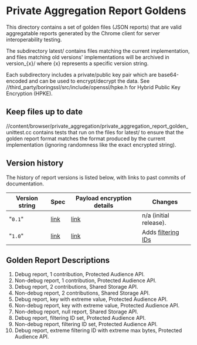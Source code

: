 # Private Aggregation Report Goldens

This directory contains a set of golden files (JSON reports) that are valid
aggregatable reports generated by the Chrome client for server
interoperability testing.

The subdirectory latest/ contains files matching the current implementation,
and files matching old versions' implementations will be archived in
version_{x}/ where {x} represents a specific version string.

Each subdirectory includes a private/public key pair which are base64-encoded
and can be used to encrypt/decrypt the data. See
//third_party/boringssl/src/include/openssl/hpke.h for Hybrid Public Key
Encryption (HPKE).

## Keep files up to date

//content/browser/private_aggregation/private_aggregation_report_golden_unittest.cc
contains tests that run on the files for latest/ to ensure that the golden
report format matches the format produced by the current implementation
(ignoring randomness like the exact encrypted string).

## Version history

The history of report versions is listed below, with links to past commits of
documentation.

| Version string | Spec | Payload encryption details | Changes |
| --- | --- | --- | --- |
| "`0.1`" | [link](https://patcg-individual-drafts.github.io/private-aggregation-api/pr-preview/refs/pull/128/merge/index.html) | [link](https://chromium.googlesource.com/chromium/src/+/57a65e032513965829e3ed1c1cd20b39d63d2224/content/browser/aggregation_service/payload_encryption.md) | n/a (initial release).
| "`1.0`" | [link](https://github.com/patcg-individual-drafts/private-aggregation-api) | [link](https://chromium.googlesource.com/chromium/src/+/main/content/browser/aggregation_service/payload_encryption.md) | Adds [filtering IDs](https://github.com/patcg-individual-drafts/private-aggregation-api/blob/main/flexible_filtering.md)


## Golden Report Descriptions

1. Debug report, 1 contribution, Protected Audience API.
2. Non-debug report, 1 contribution, Protected Audience API.
3. Debug report, 2 contributions, Shared Storage API.
4. Non-debug report, 2 contributions, Shared Storage API.
5. Debug report, key with extreme value, Protected Audience API.
6. Non-debug report, key with extreme value, Protected Audience API.
7. Non-debug report, null report, Shared Storage API.
8. Debug report, filtering ID set, Protected Audience API.
9. Non-debug report, filtering ID set, Protected Audience API.
10. Debug report, extreme filtering ID with extreme max bytes, Protected
    Audience API.

